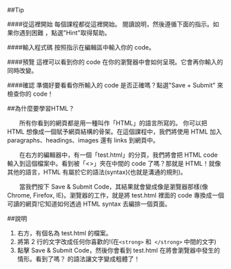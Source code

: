##Tip

####從這裡開始
每個課程都從這裡開始。 閱讀說明，然後遵循下面的指示。如果你遇到困難 ，點選"Hint"取得幫助。

####輸入程式碼
按照指示在編輯區中輸入你的 code。

####預覽
這裡可以看到你的 code 在你的瀏覽器中會如何呈現。它會再你輸入的同時改變。

####確認
準備好要看看你所輸入的 code 是否正確嗎？點選"Save + Submit" 來檢查你的 code！

##為什麼要學習HTML？

　　所有你看到的網頁都是用一種叫作「HTML」的語言所寫的。
你可以把 HTML 想像成一個賦予網頁結構的骨架。在這個課程中，我們將使用 HTML 加入 paragraphs、headings、images 還有 links 到網頁中。

　　在右方的編輯器中，有一個「test.html」的分頁，我們將會把 HTML code 輸入到這個檔案中。看到被「<>」夾在中間的 code 了嗎？那就是 HTML！就像其他的語言，HTML 有屬於它的語法(syntax)(也就是溝通的規則)。

　　當我們按下 Save & Submit Code，其結果就會變成像是瀏覽器那樣(像 Chrome, Firefox, IE)。瀏覽器的工作，就是將 test.html 裡面的 code 專換成一個可讀的網頁!它知道如何透過 HTML syntax 去編排一個頁面。

##說明

1. 右方，有個名為 test.html 的檔案。
2. 將第 2 行的文字改成任何你喜歡的!(在`<strong>` 和` </strong>` 中間的文字)
3. 點擊 Save & Submit Code，然後你會看到 test.html 在將會瀏覽器中發生的情形。看到了嗎？
	<strong></strong>
的語法讓文字變成粗體了！
